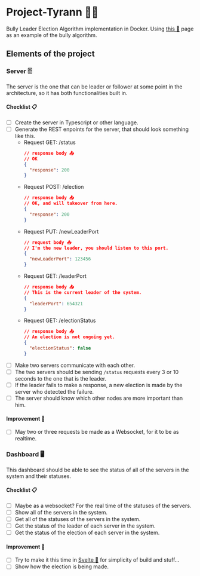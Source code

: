 # Project-Tyrann 👩‍⚖️
Bully Leader Election Algorithm implementation in Docker. Using [this 🔗](https://www.cs.colostate.edu/~cs551/CourseNotes/Synchronization/BullyExample.html) page as an example of the bully algorithm.

## Elements of the project

### Server 🗄

The server is the one that can be leader or follower at some point in the architecture, so it has both functionalities built in.

#### Checklist 📋
- [ ] Create the server in Typescript or other language.
- [ ] Generate the REST enpoints for the server, that should look something like this.
  - Request GET: /status
    ```JSON
    // response body 📤
    // OK
    {
      "response": 200
    }
    ```
  - Request POST: /election
    ```JSON
    // response body 📤
    // OK, and will takeover from here.
    {
      "response": 200 
    }
    ```
  - Request PUT: /newLeaderPort
    ```JSON
    // request body 📥
    // I'm the new leader, you should listen to this port.
    {
      "newLeaderPort": 123456
    }
    ```
  - Request GET: /leaderPort
    ```JSON
    // response body 📤
    // This is the current leader of the system.
    {
      "leaderPort": 654321
    }
    ```
  - Request GET: /electionStatus
    ```JSON
    // response body 📤
    // An election is not ongoing yet.
    {
      "electionStatus": false
    }
    ```
- [ ] Make two servers communicate with each other.
- [ ] The two servers should be sending `/status` requests every 3 or 10 seconds to the one that is the leader.
- [ ] If the leader fails to make a response, a new election is made by the server who detected the failure.
- [ ] The server should know which other nodes are more important than him.

#### Improvement 🎉
- [ ] May two or three requests be made as a Websocket, for it to be as realtime.

### Dashboard 🖥

This dashboard should be able to see the status of all of the servers in the system and their statuses.

#### Checklist 📋
 - [ ] Maybe as a websocket? For the real time of the statuses of the servers.
 - [ ] Show all of the servers in the system.
 - [ ] Get all of the statuses of the servers in the system.
 - [ ] Get the status of the leader of each server in the system.
 - [ ] Get the status of the election of each server in the system.

#### Improvement 🎉
 - [ ] Try to make it this time in [Svelte 🔗](https://svelte.dev/) for simplicity of build and stuff...
 - [ ] Show how the election is being made.
